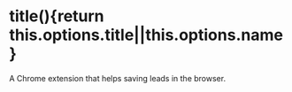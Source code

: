 # title(){return this.options.title||this.options.name}

A Chrome extension that helps saving leads in the browser.